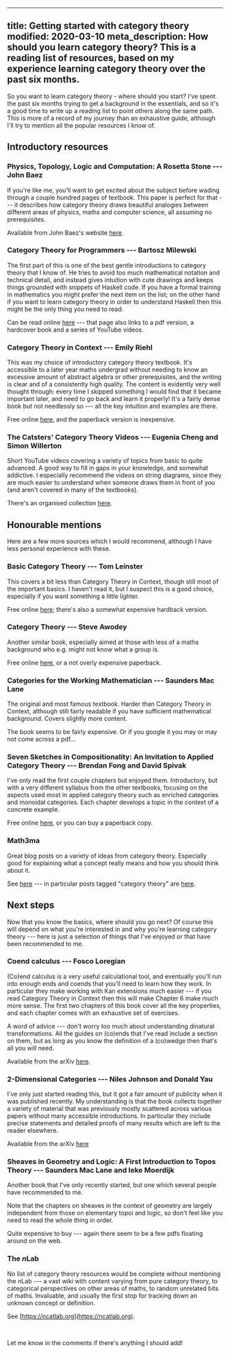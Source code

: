 ----
title: Getting started with category theory
modified: 2020-03-10
meta_description: How should you learn category theory? This is a reading list of resources, based on my experience learning category theory over the past six months.
----

So you want to learn category theory - where should you start? I've spent the past six months trying to get a background in the essentials, and so it's a good time to write up a reading list to point others along the same path. This is more of a record of my journey than an exhaustive guide, although I'll try to mention all the popular resources I know of.

## Introductory resources

### Physics, Topology, Logic and Computation: A Rosetta Stone --- John Baez

If you're like me, you'll want to get excited about the subject before wading through a couple hundred pages of textbook. This paper is perfect for that --- it describes how category theory draws beautiful analogies between different areas of physics, maths and computer science, all assuming no prerequisites.

Available from John Baez's website [here](http://math.ucr.edu/home/baez/rosetta/rose3.pdf).

### Category Theory for Programmers --- Bartosz Milewski 

The first part of this is one of the best gentle introductions to category theory that I know of. He tries to avoid too much mathematical notation and technical detail, and instead gives intuition with cute drawings and keeps things grounded with snippets of Haskell code. If you have a formal training in mathematics you might prefer the next item on the list; on the other hand if you want to learn category theory in order to understand Haskell then this might be the only thing you need to read.

Can be read online [here](https://bartoszmilewski.com/2014/10/28/category-theory-for-programmers-the-preface/) --- that page also links to a pdf version, a hardcover book and a series of YouTube videos.

### Category Theory in Context --- Emily Riehl

This was my choice of introductory category theory textbook. It's accessible to a later year maths undergrad without needing to know an excessive amount of abstract algebra or other prerequisites, and the writing is clear and of a consistently high quality. The content is evidently very well thought through: every time I skipped something I would find that it became important later, and need to go back and learn it properly! It's a fairly dense book but not needlessly so --- all the key intuition and examples are there.

Free online [here](http://www.math.jhu.edu/~eriehl/context.pdf), and the paperback version is inexpensive.

<!--more-->

### The Catsters' Category Theory Videos --- Eugenia  Cheng  and  Simon  Willerton

Short YouTube videos covering a variety of topics from basic to quite advanced. A good way to fill in gaps in your knowledge, and somewhat addictive. I especially recommend the videos on string diagrams, since they are much easier to understand when someone draws them in front of you (and aren't covered in many of the textbooks).

There's an organised collection [here](http://www.simonwillerton.staff.shef.ac.uk/TheCatsters/).

## Honourable mentions

Here are a few more sources which I would recommend, although I have less personal experience with these.

### Basic Category Theory --- Tom Leinster

This covers a bit less than Category Theory in Context, though still most of the important basics. I haven't read it, but I suspect this is a good choice, especially if you want something a little lighter.

Free online [here](https://arxiv.org/pdf/1612.09375.pdf); there's also a somewhat expensive hardback version.

### Category Theory --- Steve Awodey

Another similar book, especially aimed at those with less of a maths background who e.g. might not know what a group is.

Free online [here](http://citeseerx.ist.psu.edu/viewdoc/download?doi=10.1.1.211.4754&rep=rep1&type=pdf), or a not overly expensive paperback.

### Categories for the Working Mathematician --- Saunders Mac Lane

The original and most famous textbook. Harder than Category Theory in Context, although still fairly readable if you have sufficient mathematical background. Covers slightly more content.

The book seems to be fairly expensive. Or if you google it you may or may not come across a pdf...

### Seven Sketches in Compositionality: An Invitation to Applied Category Theory --- Brendan Fong and David Spivak

I've only read the first couple chapters but enjoyed them. Introductory, but with a very different syllabus from the other textbooks, focusing on the aspects used most in applied category theory such as enriched categories and monoidal categories. Each chapter develops a topic in the context of a concrete example.

Free online [here](https://math.mit.edu/~dspivak/teaching/sp18/7Sketches.pdf), or you can buy a paperback copy.

### Math3ma

Great blog posts on a variety of ideas from category theory. Especially good for explaining what a concept really means and how you should think about it.

See [here](https://www.math3ma.com/) --- in particular posts tagged "category theory" are [here](https://www.math3ma.com/categories/category-theory).

## Next steps

Now that you know the basics, where should you go next? Of course this will depend on what you're interested in and why you're learning category theory --- here is just a selection of things that I've enjoyed or that have been recommended to me.

### Coend calculus --- Fosco Loregian

(Co)end calculus is a very useful calculational tool, and eventually you'll run into enough ends and coends that you'll need to learn how they work. In particular they make working with Kan extensions much easier --- if you read Category Theory in Context then this will make Chapter 6 make much more sense. The first two chapters of this book cover all the key properties, and each chapter comes with an exhaustive set of exercises.

A word of advice --- don't worry too much about understanding dinatural transformations. All the guides on (co)ends that I've read include a section on them, but as long as you know the definition of a (co)wedge then that's all you will need.

Available from the arXiv [here](https://arxiv.org/abs/1501.02503).

### 2-Dimensional Categories --- Niles Johnson and Donald Yau

I've only just started reading this, but it got a fair amount of publicity when it was published recently. My understanding is that the book collects together a variety of material that was previously mostly scattered across various papers without many accessible introductions. In particular they include precise statements and detailed proofs of many results which are left to the reader elsewhere.

Available from the arXiv [here](https://arxiv.org/abs/2002.06055)

### Sheaves in Geometry and Logic: A First Introduction to Topos Theory --- Saunders Mac Lane and Ieke Moerdijk

Another book that I've only recently started, but one which several people have recommended to me. 

Note that the chapters on sheaves in the context of geometry are largely independent from those on elementary topoi and logic, so don't feel like you need to read the whole thing in order.

Quite expensive to buy --- again there seem to be a few pdfs floating around on the web.

### The $n$Lab

No list of category theory resources would be complete without mentioning the $n$Lab --- a vast wiki with content varying from pure category theory, to categorical perspectives on other areas of maths, to random unrelated bits of maths. Invaluable, and usually the first stop for tracking down an unknown concept or definition.

See [https://ncatlab.org](https://ncatlab.org).

&nbsp;

Let me know in the comments if there's anything I should add!
